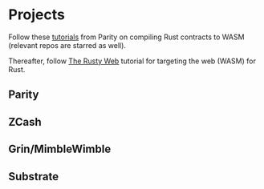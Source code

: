 # Projects

Follow these [tutorials](https://wiki.parity.io/WebAssembly-Links.html) from Parity on compiling Rust contracts to WASM (relevant repos are starred as well). 

Thereafter, follow [The Rusty Web](https://davidmcneil.github.io/the-rusty-web/) tutorial for targeting the web (WASM) for Rust.

<!-- * [Parity](#parity)
* [ZCash](#zcash)
* [Grin/MimbleWimble](#grin)
* [Substrate](#substrate) -->


## Parity <a name="parity"></a>

## ZCash <a name="zcash"></a>

## Grin/MimbleWimble <a name="grin"></a>

## Substrate <a name="substrate"></a>